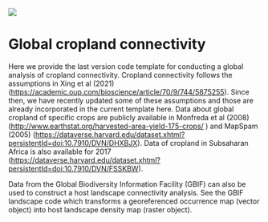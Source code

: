 [![](https://github.com/GarrettLab/CroplandConnectivity/actions/workflows/pages/pages-build-deployment/badge.svg?branch=main)](https://github.com/GarrettLab/CroplandConnectivity/actions/workflows/pages/pages-build-deployment)

# Global cropland connectivity

Here we provide the last version code template for conducting a global analysis of cropland connectivity. Cropland connectivity follows the assumptions in Xing et al (2021) (<https://academic.oup.com/bioscience/article/70/9/744/5875255>). Since then, we have recently updated some of these assumptions and those are already incorporated in the current template here. Data about global cropland of specific crops are publicly available in Monfreda et al (2008) (<http://www.earthstat.org/harvested-area-yield-175-crops/> ) and MapSpam (2005) (<https://dataverse.harvard.edu/dataset.xhtml?persistentId=doi:10.7910/DVN/DHXBJX>). Data of cropland in Subsaharan Africa is also available for 2017 (<https://dataverse.harvard.edu/dataset.xhtml?persistentId=doi:10.7910/DVN/FSSKBW>).

Data from the Global Biodiversity Information Facility (GBIF) can also be used to construct a host landscape connectivity analysis. See the GBIF landscape code which transforms a georeferenced occurrence map (vector object) into host landscape density map (raster object).
